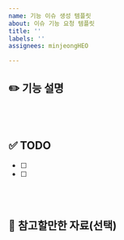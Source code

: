 ```yaml
---
name: 기능 이슈 생성 템플릿
about: 이슈 기능 요청 템플릿
title: ''
labels: ''
assignees: minjeongHEO

---
```


## ✏️ 기능 설명

<br><br>

## ✅ TODO
- [ ] 
- [ ] 

<br><br>

## 📕 참고할만한 자료(선택)
